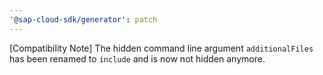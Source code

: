 ```yaml
---
'@sap-cloud-sdk/generator': patch
---
```


[Compatibility Note] The hidden command line argument `additionalFiles` has been renamed to `include` and is now not hidden anymore.
